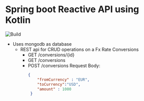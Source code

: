 # Spring boot Reactive API using Kotlin


![Build](https://github.com/govardhanpagidi/kotlin-reactive-rest-api/actions/workflows/build.yml/badge.svg)

* Uses mongodb as database
  * REST api for CRUD operations on a Fx Rate Conversions
      * GET /conversions/{id}
      * GET /conversions
      * POST /conversions
        Request Body:
        ```json
        {
            "fromCurrency" : "EUR",
            "toCurrency":"USD",
            "amount" : 1000
         }
        ```


